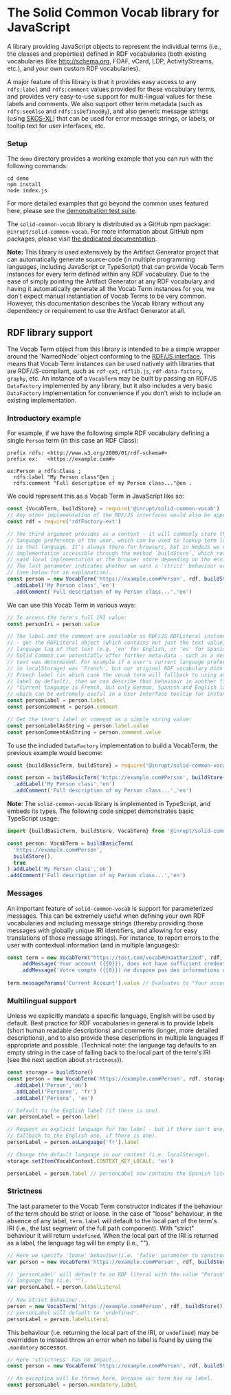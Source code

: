 # The Solid Common Vocab library for JavaScript

A library providing JavaScript objects to represent the individual terms
(i.e., the classes and properties) defined in RDF vocabularies (both existing
vocabularies (like http://schema.org, FOAF, vCard, LDP, ActivityStreams, etc.),
and your own custom RDF vocabularies).
  
A major feature of this library is that it provides easy access to any 
`rdfs:label` and `rdfs:comment` values provided for these vocabulary terms, and 
provides very easy-to-use support for multi-lingual values for these labels and
comments. We also support other term metadata (such as `rdfs:seeAlso` and
`rdfs:isDefinedBy`), and also generic message strings (using 
[SKOS-XL](https://www.w3.org/TR/skos-reference/skos-xl.html)) that can be used
for error message strings, or labels, or tooltip text for user interfaces, etc.

### Setup

The `demo` directory provides a working example that you can run with the
following commands:

```
cd demo
npm install
node index.js
```

For more detailed examples that go beyond the common uses featured here, please
see the [demonstration test suite](./demo/demonstrateByUsage.test.js). 

The `solid-common-vocab` library is distributed as a GitHub npm package: 
`@inrupt/solid-common-vocab`.
For more information about GitHub npm packages, please visit
[the dedicated documentation](https://help.github.com/en/github/managing-packages-with-github-packages/configuring-npm-for-use-with-github-packages).


**Note:** This library is used extensively by the Artifact Generator project 
that can automatically generate source-code (in multiple programming
languages, including JavaScript or TypeScript) that can provide Vocab Term
instances for every term defined within any RDF vocabulary. Due to the ease of
simply pointing the Artifact Generator at any RDF vocabulary and having it
automatically generate all the Vocab Term instances for you, we don't expect
manual instantiation of Vocab Terms to be very common. However, this
documentation describes the Vocab library without any dependency or
requirement to use the Artifact Generator at all.

## RDF library support

The Vocab Term object from this library is intended to be a simple wrapper
around the 'NamedNode' object conforming to the
[RDF/JS interface](http://rdf.js.org/data-model-spec/).
This means that Vocab Term instances can be used natively with libraries that
are RDF/JS-compliant, such as `rdf-ext`, `rdflib.js`, `rdf-data-factory`,
`graphy`, etc. An instance of a `VocabTerm` may be built by passing an RDF/JS
`DataFactory` implemented by any library, but it also includes a very basic
`DataFactory` implementation for convenience if you don't wish to include an
existing implementation.

### Introductory example

For example, if we have the following simple RDF vocabulary defining a single
`Person` term (in this case an RDF Class):

```
prefix rdfs: <http://www.w3.org/2000/01/rdf-schema#>
prefix ex:   <https://example.com#>

ex:Person a rdfs:Class ;
  rdfs:label "My Person class"@en ;
  rdfs:comment "Full description of my Person class..."@en .
```

We could represent this as a Vocab Term in JavaScript like so:

```javascript
const {VocabTerm, buildStore} = require('@inrupt/solid-common-vocab')
// Any other implementation of the RDF/JS interfaces would also be appropriate.
const rdf = require('rdfFactory-ext')

// The third argument provides as a context - it will commonly store things like the current
// language preference of the user, which can be used to lookup term labels or comments
// in that language. It's always there for browsers, but in NodeJS we expose a local 
// implementation accessible through the method `buildStore`, which returns either
// said local implementation or the browser store depending on the environment.
// The last parameter indicates whether we want a 'strict' behaviour or not
// (see below for an explanation).  
const person = new VocabTerm('https://example.com#Person', rdf, buildStore(), true)
  .addLabel('My Person class','en')
  .addComment('Full description of my Person class...','en')
```

We can use this Vocab Term in various ways:

```javascript
// To access the term's full IRI value:
const personIri = person.value

// The label and the comment are available as RDF/JS RDFLiteral instances:
// - get the RDFLiteral object (which contains not just the text value, but also the 
// language tag of that text (e.g. 'en' for English, or 'es' for Spanish).
// Solid Common can potentially offer further meta-data - such as a description of how the
// text was determined. For example if a user's current language preference (as stored
// in localStorage) was 'French', but our original RDF vocabulary didn't provide a
// French label (in which case the vocab term will fallback to using an English
// label by default), then we can describe that behaviour in another field saying:
// "Current language is French, but only German, Spanish and English labels are available: using English",
// which can be extremely useful in a User Interface tooltip for instance):
const personLabel = person.label
const personComment = person.comment

// Get the term's label or comment as a simple string value:
const personLabelAsString = person.label.value
const personCommentAsString = person.comment.value
```

To use the included `DataFactory` implementation to build a VocabTerm, the 
previous example would become: 

```javascript
const {buildBasicTerm, buildStore} = require('@inrupt/solid-common-vocab')

const person = buildBasicTerm('https://example.com#Person', buildStore(), true)
  .addLabel('My Person class','en')
  .addComment('Full description of my Person class...','en')
```

**Note**: The `solid-common-vocab` library is implemented in TypeScript, and embeds 
its types. The following code snippet demonstrates basic TypeScript usage:

```typescript
import {buildBasicTerm, buildStore, VocabTerm} from '@inrupt/solid-common-vocab'

const person: VocabTerm = buildBasicTerm(
  'https://example.com#Person',
  buildStore(),
  true
).addLabel('My Person class','en')
.addComment('Full description of my Person class...','en')
```

### Messages

An important feature of `solid-common-vocab` is support for parameterized messages.
This can be extremely useful when defining your own RDF vocabularies and including
message strings (thereby providing those messages with globally unique IRI
identifiers, and allowing for easy translations of those message strings). For
instance, to report errors to the user with contextual information (and in
multiple languages):

```javascript
const term = new VocabTerm("https://test.com/vocab#Unauthorized", rdf, buildStore(), true)
    .addMessage('Your account ({{0}}), does not have sufficient credentials for this operation', 'en')
    .addMessage('Votre compte ({{0}}) ne dispose pas des informations d'identification suffisantes pour cette opération', 'fr')
    
term.messageParams('Current Account').value // Evaluates to "Your account (Current Account)..."
```

### Multilingual support

Unless we explicitly mandate a specific language, English will be used by default.
Best practice for RDF vocabularies in general is to provide labels (short human
readable descriptions) and comments (longer, more detailed descriptions), and to
also provide these descriptions in multiple languages if appropriate and possible.
(Technical note: the language tag defaults to an empty string in the case of
falling back to the local part of the term's IRI (see the next section about
`strictness`)).

```javascript
const storage = buildStore()
const person = new VocabTerm('https://example.com#Person', rdf, storage, true)
  .addLabel('Person','en')
  .addLabel('Personne', 'fr')
  .addLabel('Persona', 'es')

// Default to the English label (if there is one).
var personLabel = person.label

// Request an explicit language for the label - but if there isn't one, we'll 
// fallback to the English one, if there is one).
personLabel = person.asLanguage('fr').label

// Change the default language in our context (i.e. localStorage).
storage.setItem(VocabContext.CONTEXT_KEY_LOCALE, 'es')

personLabel = person.label // personLabel now contains the Spanish literal.
```

### Strictness

The last parameter to the Vocab Term constructor indicates if the behaviour
of the term should be strict or loose. In the case of "loose" behaviour, in
the absence of any label, `term.label` will default to the local part of the
term's IRI (i.e., the last segment of the full path component). With "strict"
behaviour it will return `undefined`. When the local part of the IRI is
returned as a label, the language tag will be empty (i.e., "").

```javascript
// Here we specify 'loose' behaviour(i.e. 'false' parameter to constructor)...
var person = new VocabTerm('https://example.com#Person', rdf, buildStore(), false)

// 'personLabel' will default to an RDF literal with the value "Person", and an empty
// language tag (i.e. "").
var personLabel = person.labelLiteral 
 
// Now strict behaviour...
person = new VocabTerm('https://example.com#Person', rdf, buildStore(), true)
// personLabel will default to 'undefined'.
personLabel = person.labelLiteral
```

This behaviour (i.e. returning the local part of the IRI, or `undefined`) may
be overridden to instead throw an error when no label is found by using the
`.mandatory` accessor.

```javascript
// Here 'strictness' has no impact...
const person = new VocabTerm('https://example.com#Person', rdf, buildStore(), true)

// An exception will be thrown here, because our term has no label.
const personLabel = person.mandatory.label 
```
